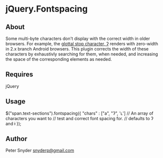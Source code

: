 jQuery.Fontspacing
===

About
---
Some multi-byte characters don't display with the correct width in older browsers.  For example, the [glottal stop character, ʔ](http://en.wikipedia.org/wiki/Glottal_stop) renders with zero-width in 2.x branch Android browsers.  This plugin corrects the width of these characters by exhaustivly searching for them, when needed, and increasing the space of the corresponding elements as needed.

Requires
---
jQuery

Usage
---
$("span.text-sections").fontspacing({
    "chars" : ["a", "ʔ", 'ʟ'] // An array of characters you want to 
                              // test and correct font spacing for.
                              // defaults to ʔ and ɨ
});

Author
---
Peter Snyder <snyderp@gmail.com>
